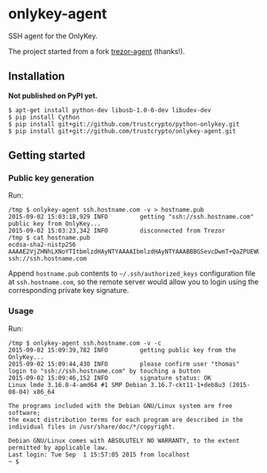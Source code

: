 # onlykey-agent

SSH agent for the OnlyKey.

The project started from a fork [trezor-agent](https://github.com/romanz/trezor-agent) (thanks!).

## Installation

**Not published on PyPI yet.**

```
$ apt-get install python-dev libusb-1.0-0-dev libudev-dev
$ pip install Cython
$ pip install git+git://github.com/trustcrypto/python-onlykey.git
$ pip install git+git://github.com/trustcrypto/onlykey-agent.git
```

## Getting started

### Public key generation

Run:

	/tmp $ onlykey-agent ssh.hostname.com -v > hostname.pub
	2015-09-02 15:03:18,929 INFO         getting "ssh://ssh.hostname.com" public key from OnlyKey...
	2015-09-02 15:03:23,342 INFO         disconnected from Trezor
	/tmp $ cat hostname.pub
	ecdsa-sha2-nistp256 AAAAE2VjZHNhLXNoYTItbmlzdHAyNTYAAAAIbmlzdHAyNTYAAABBBGSevcDwmT+QaZPUEWUUjTeZRBICChxMKuJ7dRpBSF8+qt+8S1GBK5Zj8Xicc8SHG/SE/EXKUL2UU3kcUzE7ADQ= ssh://ssh.hostname.com

Append `hostname.pub` contents to `~/.ssh/authorized_keys`
configuration file at `ssh.hostname.com`, so the remote server
would allow you to login using the corresponding private key signature.

### Usage

Run:

	/tmp $ onlykey-agent ssh.hostname.com -v -c
	2015-09-02 15:09:39,782 INFO         getting public key from the OnlyKey...
	2015-09-02 15:09:44,430 INFO         please confirm user "thomas" login to "ssh://ssh.hostname.com" by touching a button
	2015-09-02 15:09:46,152 INFO         signature status: OK
	Linux lmde 3.16.0-4-amd64 #1 SMP Debian 3.16.7-ckt11-1+deb8u3 (2015-08-04) x86_64

	The programs included with the Debian GNU/Linux system are free software;
	the exact distribution terms for each program are described in the
	individual files in /usr/share/doc/*/copyright.

	Debian GNU/Linux comes with ABSOLUTELY NO WARRANTY, to the extent
	permitted by applicable law.
	Last login: Tue Sep  1 15:57:05 2015 from localhost
	~ $
